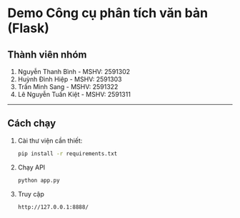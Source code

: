 # Demo Công cụ phân tích văn bản (Flask)
## Thành viên nhóm
1. Nguyễn Thanh Bình - MSHV: 2591302
2. Huỳnh Đình Hiệp - MSHV: 2591303
3. Trần Minh Sang - MSHV: 2591322
4. Lê Nguyễn Tuấn Kiệt - MSHV: 2591311

---

## Cách chạy

1. Cài thư viện cần thiết:
   ```bash
   pip install -r requirements.txt
2. Chạy API
   ```bash
   python app.py
3. Truy cập
   ```bash
   http://127.0.0.1:8888/
